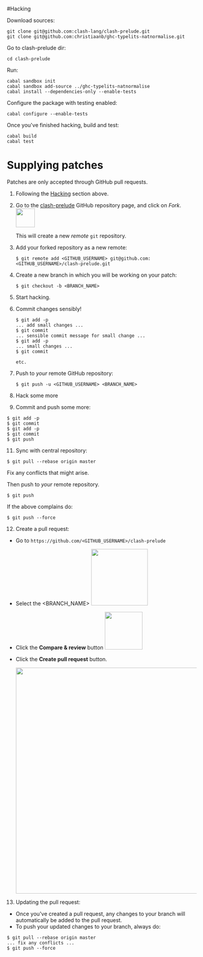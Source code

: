 #Hacking

Download sources:
```
git clone git@github.com:clash-lang/clash-prelude.git
git clone git@github.com:christiaanb/ghc-typelits-natnormalise.git
```

Go to clash-prelude dir:
```
cd clash-prelude
```

Run:
```
cabal sandbox init
cabal sandbox add-source ../ghc-typelits-natnormalise
cabal install --dependencies-only --enable-tests
```

Configure the package with testing enabled:
```
cabal configure --enable-tests
```

Once you've finished hacking, build and test:
```
cabal build
cabal test
```

# Supplying patches
Patches are only accepted through GitHub pull requests.

1. Following the [Hacking](#hacking) section above.
2. Go to the [clash-prelude](https://github.com/clash-lang/clash-prelude/) GitHub repository page, and click on _Fork_.
   <img src=https://help.github.com/assets/images/help/repository/fork_button.jpg height=50 />
   
   This will create a new _remote_ `git` repository.
3. Add your forked repository as a new remote:

   ```
   $ git remote add <GITHUB_USERNAME> git@github.com:<GITHUB_USERNAME>/clash-prelude.git
   ```
4. Create a new branch in which you will be working on your patch:

   ```
   $ git checkout -b <BRANCH_NAME>
   ```
5. Start hacking.
6. Commit changes sensibly!

   ```
   $ git add -p
   ... add small changes ...
   $ git commit
   ... sensible commit message for small change ...
   $ git add -p
   ... small changes ...
   $ git commit
   
   etc.
   ```
7. Push to _your_ remote GitHub repository:
   
   ```
   $ git push -u <GITHUB_USERNAME> <BRANCH_NAME>
   ```
9. Hack some more
10. Commit and push some more:

   ```
   $ git add -p
   $ git commit
   $ git add -p
   $ git commit
   $ git push
   ```
11. Sync with central repository:
   
   ```
   $ git pull --rebase origin master
   ```
   
   Fix any conflicts that might arise.

   Then push to _your_ remote repository.

   ```
   $ git push
   ```

   If the above complains do:

   ```
   $ git push --force
   ```
12. Create a pull request:
   
   * Go to `https://github.com/<GITHUB_USERNAME>/clash-prelude`
   * Select the \<BRANCH_NAME\> <img src=https://help.github.com/assets/images/help/branch/pick-your-branch.png height=150 />
   * Click the __Compare & review__ button <img src=https://help.github.com/assets/images/help/pull_requests/pull-request-start-review-button.png height=100 />
   * Click the __Create pull request__ button.

     <img src=https://help.github.com/assets/images/help/pull_requests/pull-request-review-page.png width=600 />
13. Updating the pull request:

   * Once you've created a pull request, any changes to your branch will automatically be added to the pull request.
   * To push your updated changes to your branch, always do:
   
   ```
   $ git pull --rebase origin master
   ... fix any conflicts ...
   $ git push --force
   ```
